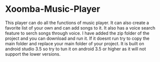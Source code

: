 # Xoomba-Music-Player
This player can do all the functions of music player. It can also create a favorite list of your own and can add songs to it. It also has a voice search feature to serch songs through voice.
I have added the zip folder of the project and you can download and run it. If it doesnt run try to copy the main folder and replace your main folder of your project.
It is built on android studio 3.5 so try to tun it on android 3.5 or higher as it will not support the lower versions.
